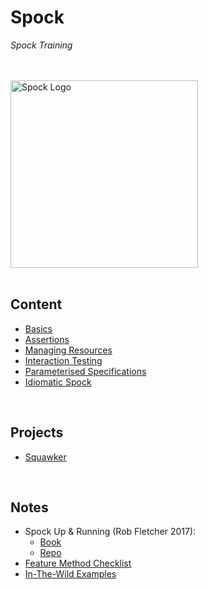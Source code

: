 # Spock
*Spock Training*

<br>
<br>

<img src="./res/spock-logo.png" alt="Spock Logo" width=300>

<br>
<br>

## Content
* [Basics](./content/02-basics)
* [Assertions](./content/03-assertions)
* [Managing Resources](./content/04-managing-resources)
* [Interaction Testing](./content/05-interaction-testing)
* [Parameterised Specifications](./content/06-parameterised-specs)
* [Idiomatic Spock](./content/07-idiomatic-spock)

<br>

## Projects
* [Squawker](./projects/squawker)

<br>

## Notes
* Spock Up & Running (Rob Fletcher 2017):
    * [Book](https://www.oreilly.com/library/view/spock-up-and/9781491923283/)
    * [Repo](https://github.com/robfletcher/spock-up-and-running)
* [Feature Method Checklist](/content/misc/feature-method-checklist.md)
* [In-The-Wild Examples](/content/misc/wild-examples)